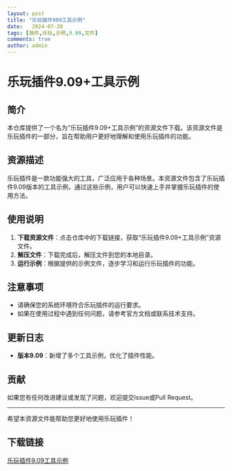 ```yaml
---
layout: post
title: "乐玩插件909工具示例"
date:   2024-07-20
tags: [插件,乐玩,示例,9.09,文件]
comments: true
author: admin
---
```

# 乐玩插件9.09+工具示例

## 简介

本仓库提供了一个名为“乐玩插件9.09+工具示例”的资源文件下载。该资源文件是乐玩插件的一部分，旨在帮助用户更好地理解和使用乐玩插件的功能。

## 资源描述

乐玩插件是一款功能强大的工具，广泛应用于各种场景。本资源文件包含了乐玩插件9.09版本的工具示例，通过这些示例，用户可以快速上手并掌握乐玩插件的使用方法。

## 使用说明

1. **下载资源文件**：点击仓库中的下载链接，获取“乐玩插件9.09+工具示例”资源文件。
2. **解压文件**：下载完成后，解压文件到您的本地目录。
3. **运行示例**：根据提供的示例文件，逐步学习和运行乐玩插件的功能。

## 注意事项

- 请确保您的系统环境符合乐玩插件的运行要求。
- 如果在使用过程中遇到任何问题，请参考官方文档或联系技术支持。

## 更新日志

- **版本9.09**：新增了多个工具示例，优化了插件性能。

## 贡献

如果您有任何改进建议或发现了问题，欢迎提交Issue或Pull Request。

---

希望本资源文件能帮助您更好地使用乐玩插件！

## 下载链接

[乐玩插件9.09工具示例](https://pan.quark.cn/s/4662e057dda5)
